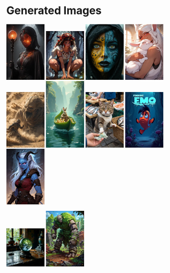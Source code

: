 # Generated Images



<img src="2025_09_08_01_thumb.webp" width="100"/> <img src="2025_09_08_02_thumb.webp" width="100"/> <img src="2025_09_08_03_thumb.webp" width="100"/> <img src="2025_09_08_04_thumb.webp" width="100"/> <img src="2025_09_08_05_thumb.webp" width="100"/> <img src="2025_09_08_06_thumb.webp" width="100"/> <img src="2025_09_08_07_thumb.webp" width="100"/> <img src="2025_09_08_08_thumb.webp" width="100"/> <img src="2025_09_08_09_thumb.webp" width="100"/>

<img src="2025_09_08_10_thumb.webp" width="100"/> <img src="2025_09_08_11_thumb.webp" width="100"/>